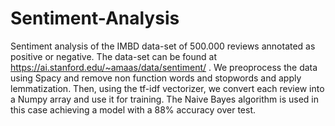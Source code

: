 # Sentiment-Analysis
Sentiment analysis of the IMBD data-set of 500.000 reviews annotated as positive or negative. The data-set can be found at https://ai.stanford.edu/~amaas/data/sentiment/ . We preoprocess the data using Spacy and remove non function words and stopwords and apply lemmatization. Then, using the tf-idf vectorizer, we convert each review into a Numpy array and use it for training. The Naive Bayes algorithm is used in this case achieving a model with a 88% accuracy over test.  

